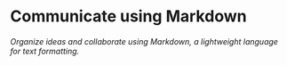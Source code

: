 # Communicate using Markdown
###### Organize ideas and collaborate using Markdown, a lightweight language for text formatting.
